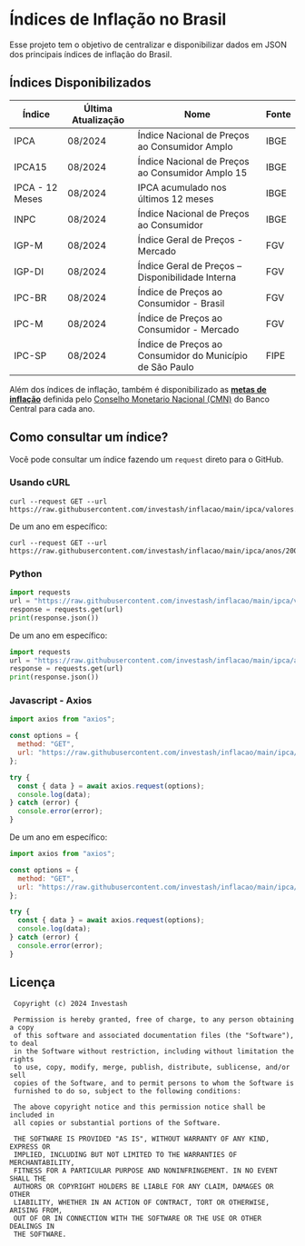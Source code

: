 # Índices de Inflação no Brasil

Esse projeto tem o objetivo de centralizar e disponibilizar dados em JSON dos principais índices de inflação do Brasil.

## Índices Disponibilizados

| Índice          | Última Atualização | Nome                                                     | Fonte |
| --------------- | ------------------ | -------------------------------------------------------- | ----- |
| IPCA            | 08/2024            | Índice Nacional de Preços ao Consumidor Amplo            | IBGE  |
| IPCA15          | 08/2024            | Índice Nacional de Preços ao Consumidor Amplo 15         | IBGE  |
| IPCA - 12 Meses | 08/2024            | IPCA acumulado nos últimos 12 meses                      | IBGE  |
| INPC            | 08/2024            | Índice Nacional de Preços ao Consumidor                  | IBGE  |
| IGP-M           | 08/2024            | Índice Geral de Preços - Mercado                         | FGV   |
| IGP-DI          | 08/2024            | Índice Geral de Preços – Disponibilidade Interna         | FGV   |
| IPC-BR          | 08/2024            | Índice de Preços ao Consumidor - Brasil                  | FGV   |
| IPC-M           | 08/2024            | Índice de Preços ao Consumidor - Mercado                 | FGV   |
| IPC-SP          | 08/2024            | Índice de Preços ao Consumidor do Município de São Paulo | FIPE  |

Além dos índices de inflação, também é disponibilizado as **[metas de inflação](metas-de-inflacao.json)** definida pelo [Conselho Monetario Nacional (CMN)](https://www.bcb.gov.br/acessoinformacao/cmn) do Banco Central para cada ano.

## Como consultar um índice?

Você pode consultar um índice fazendo um `request` direto para o GitHub.

### Usando cURL

```shell
curl --request GET --url https://raw.githubusercontent.com/investash/inflacao/main/ipca/valores.json
```

De um ano em específico:

```shell
curl --request GET --url https://raw.githubusercontent.com/investash/inflacao/main/ipca/anos/2005.json
```

### Python

```python
import requests
url = "https://raw.githubusercontent.com/investash/inflacao/main/ipca/valores.json"
response = requests.get(url)
print(response.json())
```

De um ano em específico:

```python
import requests
url = "https://raw.githubusercontent.com/investash/inflacao/main/ipca/anos/2005.json"
response = requests.get(url)
print(response.json())
```

### Javascript - Axios

```javascript
import axios from "axios";

const options = {
  method: "GET",
  url: "https://raw.githubusercontent.com/investash/inflacao/main/ipca/valores.json",
};

try {
  const { data } = await axios.request(options);
  console.log(data);
} catch (error) {
  console.error(error);
}
```

De um ano em específico:

```javascript
import axios from "axios";

const options = {
  method: "GET",
  url: "https://raw.githubusercontent.com/investash/inflacao/main/ipca/anos/2005.json",
};

try {
  const { data } = await axios.request(options);
  console.log(data);
} catch (error) {
  console.error(error);
}
```

## Licença

```text
 Copyright (c) 2024 Investash

 Permission is hereby granted, free of charge, to any person obtaining a copy
 of this software and associated documentation files (the "Software"), to deal
 in the Software without restriction, including without limitation the rights
 to use, copy, modify, merge, publish, distribute, sublicense, and/or sell
 copies of the Software, and to permit persons to whom the Software is
 furnished to do so, subject to the following conditions:

 The above copyright notice and this permission notice shall be included in
 all copies or substantial portions of the Software.

 THE SOFTWARE IS PROVIDED "AS IS", WITHOUT WARRANTY OF ANY KIND, EXPRESS OR
 IMPLIED, INCLUDING BUT NOT LIMITED TO THE WARRANTIES OF MERCHANTABILITY,
 FITNESS FOR A PARTICULAR PURPOSE AND NONINFRINGEMENT. IN NO EVENT SHALL THE
 AUTHORS OR COPYRIGHT HOLDERS BE LIABLE FOR ANY CLAIM, DAMAGES OR OTHER
 LIABILITY, WHETHER IN AN ACTION OF CONTRACT, TORT OR OTHERWISE, ARISING FROM,
 OUT OF OR IN CONNECTION WITH THE SOFTWARE OR THE USE OR OTHER DEALINGS IN
 THE SOFTWARE.
```
